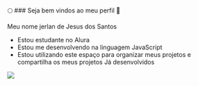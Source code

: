 🌕 ###  Seja bem vindos ao meu perfil 🚀

Meu nome jerlan de Jesus dos Santos


- Estou estudante no Alura
- Estou me desenvolvendo na linguagem JavaScript
- Estou utilizando este espaço para organizar meus projetos e compartilha os meus projetos Já desenvolvidos


![](https://media1.tenor.com/m/FKSJKE_QAYcAAAAd/cream-puff.gif)
